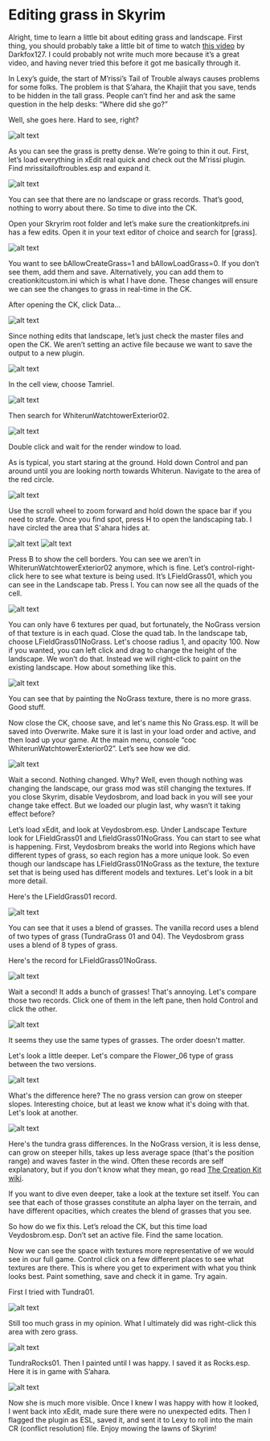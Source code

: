 
# Editing grass in Skyrim

Alright, time to learn a little bit about editing grass and landscape. First thing, you should probably take a little bit of time to watch [this video](https://www.youtube.com/watch?v=q2Eisj7g3d8) by Darkfox127. I could probably not write much more because it’s a great video, and having never tried this before it got me basically through it. 

In Lexy’s guide, the start of M’rissi’s Tail of Trouble always causes problems for some folks. The problem is that S’ahara, the Khajiit that you save, tends to be hidden in the tall grass. People can’t find her and ask the same question in the help desks: “Where did she go?”

Well, she goes here. Hard to see, right?

![alt text](https://github.com/LivelyDismay/Learn-To-Mod/blob/main/images/WT-Grass-1.png) 

As you can see the grass is pretty dense. We’re going to thin it out. First, let’s load everything in xEdit real quick and check out the M'rissi plugin. Find mrissitailoftroubles.esp and expand it.

![alt text](https://github.com/LivelyDismay/Learn-To-Mod/blob/main/images/WT-Grass-2.png)

You can see that there are no landscape or grass records. That’s good, nothing to worry about there. So time to dive into the CK.

Open your Skryrim root folder and let’s make sure the creationkitprefs.ini has a few edits. Open it in your text editor of choice and search for [grass]. 

![alt text](https://github.com/LivelyDismay/Learn-To-Mod/blob/main/images/WT-Grass-3.png)

You want to see bAllowCreateGrass=1 and bAllowLoadGrass=0. If you don’t see them, add them and save. Alternatively, you can add them to creationkitcustom.ini which is what I have done. These changes will ensure we can see the changes to grass in real-time in the CK.

After opening the CK, click Data... 

![alt text](https://github.com/LivelyDismay/Learn-To-Mod/blob/main/images/WT-Grass-4.png)

Since nothing edits that landscape, let’s just check the master files and open the CK. We aren’t setting an active file because we want to save the output to a new plugin. 

![alt text](https://github.com/LivelyDismay/Learn-To-Mod/blob/main/images/WT-Grass-5.png)

In the cell view, choose Tamriel.

![alt text](https://github.com/LivelyDismay/Learn-To-Mod/blob/main/images/WT-Grass-6.png)

Then search for WhiterunWatchtowerExterior02. 

![alt text](https://github.com/LivelyDismay/Learn-To-Mod/blob/main/images/WT-Grass-6.png)

Double click and wait for the render window to load.

As is typical, you start staring at the ground. Hold down Control and pan around until you are looking north towards Whiterun. Navigate to the area of the red circle.

![alt text](https://github.com/LivelyDismay/Learn-To-Mod/blob/main/images/WT-Grass-7.png)

Use the scroll wheel to zoom forward and hold down the space bar if you need to strafe. Once you find spot, press H to open the landscaping tab. I have circled the area that S'ahara hides at.

![alt text](https://github.com/LivelyDismay/Learn-To-Mod/blob/main/images/WT-Grass-8.png)
![alt text](https://github.com/LivelyDismay/Learn-To-Mod/blob/main/images/WT-Grass-9.png)

Press B to show the cell borders. You can see we aren’t in WhiterunWatchtowerExterior02 anymore, which is fine. Let’s control-right-click here to see what texture is being used. It’s LFieldGrass01, which you can see in the Landscape tab. Press I. You can now see all the quads of the cell. 

![alt text](https://github.com/LivelyDismay/Learn-To-Mod/blob/main/images/WT-Grass-10.png)

You can only have 6 textures per quad, but fortunately, the NoGrass version of that texture is in each quad. Close the quad tab. In the landscape tab, choose LFieldGrass01NoGrass. Let's choose radius 1, and opacity 100. Now if you wanted, you can left click and drag to change the height of the landscape. We won’t do that. Instead we will right-click to paint on the existing landscape. How about something like this.

![alt text](https://github.com/LivelyDismay/Learn-To-Mod/blob/main/images/WT-Grass-11.png)

You can see that by painting the NoGrass texture, there is no more grass. Good stuff.

Now close the CK, choose save, and let's name this No Grass.esp. It will be saved into Overwrite. Make sure it is last in your load order and active, and then load up your game. At the main menu, console “coc WhiterunWatchtowerExterior02”. Let’s see how we did.

![alt text](https://github.com/LivelyDismay/Learn-To-Mod/blob/main/images/WT-Grass-12.png)

Wait a second. Nothing changed. Why? Well, even though nothing was changing the landscape, our grass mod was still changing the textures. If you close Skyrim, disable Veydosbrom, and load back in you will see your change take effect. But we loaded our plugin last, why wasn’t it taking effect before?

Let’s load xEdit, and look at Veydosbrom.esp. Under Landscape Texture look for LFieldGrass01 and LfieldGrass01NoGrass. You can start to see what is happening. First, Veydosbrom breaks the world into Regions which have different types of grass, so each region has a more unique look. So even though our landscape has LFieldGrass01NoGrass as the texture, the texture set that is being used has different models and textures. Let's look in a bit more detail.

Here's the LFieldGrass01 record. 

![alt text](https://github.com/LivelyDismay/Learn-To-Mod/blob/main/images/WT-Grass-13.png)

You can see that it uses a blend of grasses. The vanilla record uses a blend of two types of grass (TundraGrass 01 and 04). The Veydosbrom grass uses a blend of 8 types of grass. 

Here's the record for LFieldGrass01NoGrass. 

![alt text](https://github.com/LivelyDismay/Learn-To-Mod/blob/main/images/WT-Grass-14.png)

Wait a second! It adds a bunch of grasses! That's annoying. Let's compare those two records. Click one of them in the left pane, then hold Control and click the other. 

![alt text](https://github.com/LivelyDismay/Learn-To-Mod/blob/main/images/WT-Grass-15.png)

It seems they use the same types of grasses. The order doesn't matter.

Let's look a little deeper. Let's compare the Flower_06 type of grass between the two versions. 

![alt text](https://github.com/LivelyDismay/Learn-To-Mod/blob/main/images/WT-Grass-16.png)

What's the difference here? The no grass version can grow on steeper slopes. Interesting choice, but at least we know what it's doing with that. Let's look at another. 

![alt text](https://github.com/LivelyDismay/Learn-To-Mod/blob/main/images/WT-Grass-17.png)

Here's the tundra grass differences. In the NoGrass version, it is less dense, can grow on steeper hills, takes up less average space (that's the position range) and waves faster in the wind. Often these records are self explanatory, but if you don't know what they mean, go read [The Creation Kit wiki](https://www.creationkit.com).

If you want to dive even deeper, take a look at the texture set itself. You can see that each of those grasses constitute an alpha layer on the terrain, and have different opacities, which creates the blend of grasses that you see.

So how do we fix this. Let’s reload the CK, but this time load Veydosbrom.esp. Don’t set an active file. Find the same location.

Now we can see the space with textures more representative of we would see in our full game. Control click on a few different places to see what textures are there. This is where you get to experiment with what you think looks best. Paint something, save and check it in game. Try again.

First I tried with Tundra01. 

![alt text](https://github.com/LivelyDismay/Learn-To-Mod/blob/main/images/WT-Grass-18.png)

Still too much grass in my opinion. What I ultimately did was right-click this area with zero grass. 

![alt text](https://github.com/LivelyDismay/Learn-To-Mod/blob/main/images/WT-Grass-19.png)

TundraRocks01. Then I painted until I was happy. I saved it as Rocks.esp. Here it is in game with S’ahara. 

![alt text](https://github.com/LivelyDismay/Learn-To-Mod/blob/main/images/WT-Grass-20.png)

Now she is much more visible. Once I knew I was happy with how it looked, I went back into xEdit, made sure there were no unexpected edits. Then I flagged the plugin as ESL, saved it, and sent it to Lexy to roll into the main CR (conflict resolution) file. Enjoy mowing the lawns of Skyrim!
